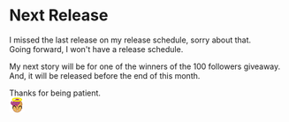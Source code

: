 # Next Release

I missed the last release on my release schedule, sorry about that.  
Going forward, I won't have a release schedule.

My next story will be for one of the winners of the 100 followers giveaway.  
And, it will be released before the end of this month.

Thanks for being patient.  
![:scootangel:](../../ponies/emotes/scootangel.png)
